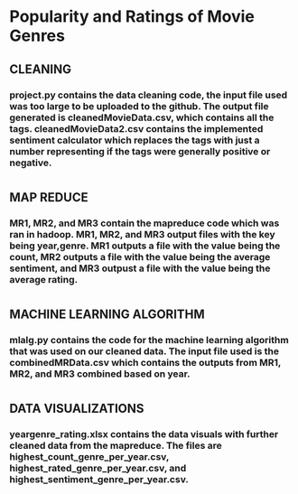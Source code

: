 # Popularity and Ratings of Movie Genres

## CLEANING

### project.py contains the data cleaning code, the input file used was too large to be uploaded to the github. The output file generated is cleanedMovieData.csv, which contains all the tags. cleanedMovieData2.csv contains the implemented sentiment calculator which replaces the tags with just a number representing if the tags were generally positive or negative.

#

## MAP REDUCE

### MR1, MR2, and MR3 contain the mapreduce code which was ran in hadoop. MR1, MR2, and MR3 output files with the key being year,genre. MR1 outputs a file with the value being the count, MR2 outputs a file with the value being the average sentiment, and MR3 outpust a file with the value being the average rating.

#

## MACHINE LEARNING ALGORITHM

### mlalg.py contains the code for the machine learning algorithm that was used on our cleaned data. The input file used is the combinedMRData.csv which contains the outputs from MR1, MR2, and MR3 combined based on year.

#

## DATA VISUALIZATIONS

### yeargenre_rating.xlsx contains the data visuals with further cleaned data from the mapreduce. The files are highest_count_genre_per_year.csv, highest_rated_genre_per_year.csv, and highest_sentiment_genre_per_year.csv.
